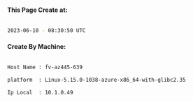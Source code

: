 
   
#### This Page Create at:

```bash

2023-06-10 - 08:30:50 UTC

```

#### Create By Machine:

```bash

Host Name : fv-az445-639

platform  : Linux-5.15.0-1038-azure-x86_64-with-glibc2.35

Ip Local  : 10.1.0.49

```

